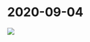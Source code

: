 # 2020-09-04

<image-container>
  <img src="http://wangleant.com/turtle-source/IMG_20200904_220721.jpg"/>
</image-container>
